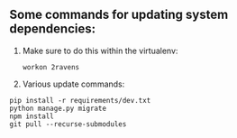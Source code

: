 ## Some commands for updating system dependencies:

1. Make sure to do this within the virtualenv:
    ```
    workon 2ravens
    ```
2. Various update commands:
```
pip install -r requirements/dev.txt
python manage.py migrate
npm install
git pull --recurse-submodules
```
